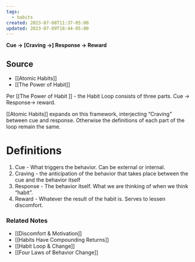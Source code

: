 ```yaml
---
tags:
  - habits
created: 2023-07-08T11:37-05:00
updated: 2023-07-09T10:44-05:00
---
```

**Cue → [Craving →] Response → Reward**

## Source
- [[Atomic Habits]]
- [[The Power of Habit]]

Per [[The Power of Habit ]]  - the Habit Loop consists of three parts. Cue → Response→ reward.

[[Atomic Habits]]  expands on this framework, interjecting “Craving” between cue and response. Otherwise the definitions of each part of the loop remain the same.

# Definitions

1. Cue - What triggers the behavior. Can be external or internal.
2. Craving - the anticipation of the behavior that takes place between the cue and the behavior itself
3. Response - The behavior itself. What we are thinking of when we think “habit”.
4. Reward - Whatever the result of the habit is. Serves to lessen discomfort. 

### Related Notes
- [[Discomfort & Motivation]]
- [[Habits Have Compounding Returns]]
- [[Habit Loop & Change]]
- [[Four Laws of Behavior Change]]